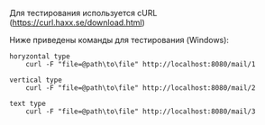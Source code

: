 Для тестирования используется cURL (https://curl.haxx.se/download.html)

Ниже приведены команды для тестирования (Windows):

	horyzontal type
		curl -F "file=@path\to\file" http://localhost:8080/mail/1
		
	vertical type
		curl -F "file=@path\to\file" http://localhost:8080/mail/2
		
	text type
		curl -F "file=@path\to\file" http://localhost:8080/mail/3
